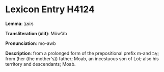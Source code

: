 # Lexicon Entry H4124

**Lemma**: מוֹאָב

**Transliteration (xlit)**: Môwʼâb

**Pronunciation**: mo-awb

**Description**:
from a prolonged form of the prepositional prefix m-and אָב; from (her (the mother's)) father; Moab, an incestuous son of Lot; also his territory and descendants; Moab.

